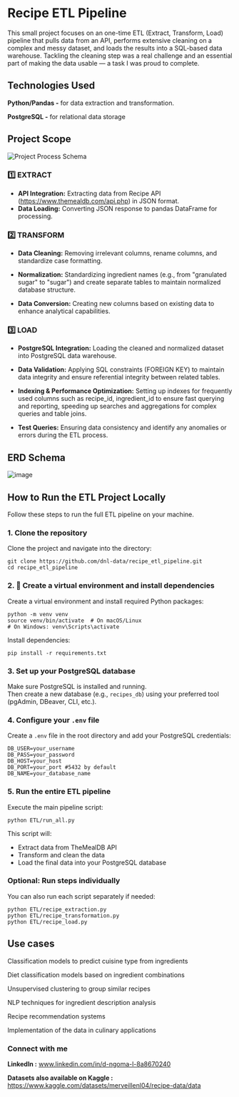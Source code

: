 # Recipe ETL Pipeline
This small project focuses on an one-time ETL (Extract, Transform, Load) pipeline that pulls data from an API, performs extensive cleaning on a complex and messy dataset, and loads the results into a SQL-based data warehouse. Tackling the cleaning step was a real challenge and an essential part of making the data usable — a task I was proud to complete.


## Technologies Used
**Python/Pandas -** for data extraction and transformation.

**PostgreSQL -** for relational data storage


## Project Scope

![Project Process Schema](https://github.com/user-attachments/assets/5d06e28b-6846-44ea-9ea1-2f59434057f7)

### 1️⃣ EXTRACT

* **API Integration:** Extracting data from Recipe API (https://www.themealdb.com/api.php) in JSON format.
* **Data Loading:** Converting JSON response to pandas DataFrame for processing.


### 2️⃣ TRANSFORM

* **Data Cleaning:** Removing irrelevant columns, rename columns, and standardize case formatting.

* **Normalization:** Standardizing ingredient names (e.g., from "granulated sugar" to "sugar") and create separate tables to maintain normalized database structure.

* **Data Conversion:** Creating new columns based on existing data to enhance analytical capabilities.


### 3️⃣ LOAD

* **PostgreSQL Integration:** Loading the cleaned and normalized dataset into PostgreSQL data warehouse.
  
* **Data Validation:** Applying SQL constraints (FOREIGN KEY) to maintain data integrity and ensure referential integrity between related tables. 
  
* **Indexing & Performance Optimization:** Setting up indexes for frequently used columns such as recipe_id, ingredient_id to ensure fast querying and reporting, speeding up searches and aggregations for complex queries and table joins.

* **Test Queries:** Ensuring data consistency and identify any anomalies or errors during the ETL process.

## ERD Schema

![image](https://github.com/user-attachments/assets/b29da60a-112d-4d84-8e84-d2c6810145e9)

## How to Run the ETL Project Locally

Follow these steps to run the full ETL pipeline on your machine.

### 1. Clone the repository

Clone the project and navigate into the directory:

```
git clone https://github.com/dnl-data/recipe_etl_pipeline.git
cd recipe_etl_pipeline
```

### 2. 🐍 Create a virtual environment and install dependencies

Create a virtual environment and install required Python packages:

```
python -m venv venv
source venv/bin/activate  # On macOS/Linux
# On Windows: venv\Scripts\activate
```
Install dependencies:

```
pip install -r requirements.txt
```

### 3. Set up your PostgreSQL database

Make sure PostgreSQL is installed and running.  
Then create a new database (e.g., `recipes_db`) using your preferred tool (pgAdmin, DBeaver, CLI, etc.).

### 4. Configure your `.env` file

Create a `.env` file in the root directory and add your PostgreSQL credentials:

```
DB_USER=your_username
DB_PASS=your_password
DB_HOST=your_host
DB_PORT=your_port #5432 by default
DB_NAME=your_database_name
```

### 5. Run the entire ETL pipeline

Execute the main pipeline script:

```
python ETL/run_all.py
```

This script will:

* Extract data from TheMealDB API  
* Transform and clean the data  
* Load the final data into your PostgreSQL database  

### Optional: Run steps individually

You can also run each script separately if needed:

```
python ETL/recipe_extraction.py
python ETL/recipe_transformation.py
python ETL/recipe_load.py
```


## Use cases
Classification models to predict cuisine type from ingredients

Diet classification models based on ingredient combinations

Unsupervised clustering to group similar recipes

NLP techniques for ingredient description analysis

Recipe recommendation systems

Implementation of the data in culinary applications



### Connect with me
**LinkedIn :** www.linkedin.com/in/d-ngoma-l-8a8670240 

**Datasets also available on Kaggle :** https://www.kaggle.com/datasets/merveillenl04/recipe-data/data
